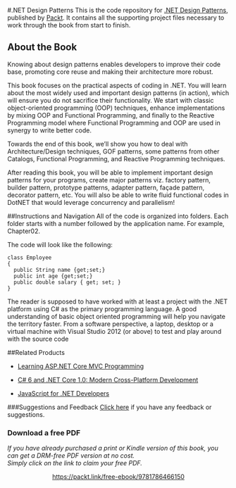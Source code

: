 #.NET Design Patterns
This is the code repository for [.NET Design Patterns](https://www.packtpub.com/application-development/net-design-patterns?utm_source=github&utm_medium=repository&utm_campaign=9781786466150), published by [Packt](https://www.packtpub.com/?utm_source=github). It contains all the supporting project files necessary to work through the book from start to finish.
## About the Book
Knowing about design patterns enables developers to improve their code base, promoting core reuse and making their architecture more robust.

This book focuses on the practical aspects of coding in .NET. You will learn about the most widely used and important design patterns (in action), which will ensure you do not sacrifice their functionality. We start with classic object-oriented programming (OOP) techniques, enhance implementations by mixing OOP and Functional Programming, and finally to the Reactive Programming model where Functional Programming and OOP are used in synergy to write better code.

Towards the end of this book, we’ll show you how to deal with Architecture/Design techniques, GOF patterns, some patterns from other Catalogs, Functional Programming, and Reactive Programming techniques.

After reading this book, you will be able to implement important design patterns for your programs, create major patterns viz. factory pattern, builder pattern, prototype patterns, adapter pattern, façade pattern, decorator pattern, etc. You will also be able to write fluid functional codes in DotNET that would leverage concurrency and parallelism!

##Instructions and Navigation
All of the code is organized into folders. Each folder starts with a number followed by the application name. For example, Chapter02.



The code will look like the following:
```
class Employee
{
  public String name {get;set;}
  public int age {get;set;}
  public double salary { get; set; }
}
```

The reader is supposed to have worked with at least a project with the .NET platform using C# as the primary programming language. A good understanding of basic object oriented programming will help you navigate the territory faster. From a software perspective, a laptop, desktop or a virtual machine with Visual Studio 2012 (or above) to test and play around with the source code

##Related Products
* [Learning ASP.NET Core MVC Programming](https://www.packtpub.com/application-development/learning-aspnet-core-mvc-programming?utm_source=github&utm_medium=repository&utm_campaign=9781786463838)

* [C# 6 and .NET Core 1.0: Modern Cross-Platform Development](https://www.packtpub.com/application-development/c-6-and-net-core-10?utm_source=github&utm_medium=repository&utm_campaign=9781785285691)

* [JavaScript for .NET Developers](https://www.packtpub.com/application-development/javascript-net-developers?utm_source=Github&utm_medium=repository&utm_campaign=9781785886461)

###Suggestions and Feedback
[Click here](https://docs.google.com/forms/d/e/1FAIpQLSe5qwunkGf6PUvzPirPDtuy1Du5Rlzew23UBp2S-P3wB-GcwQ/viewform) if you have any feedback or suggestions.
### Download a free PDF

 <i>If you have already purchased a print or Kindle version of this book, you can get a DRM-free PDF version at no cost.<br>Simply click on the link to claim your free PDF.</i>
<p align="center"> <a href="https://packt.link/free-ebook/9781786466150">https://packt.link/free-ebook/9781786466150 </a> </p>